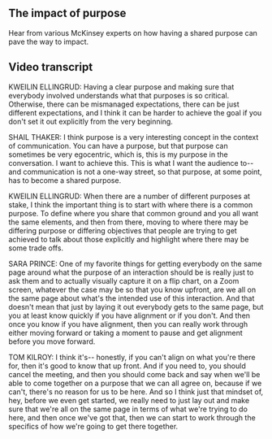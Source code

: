 ## The impact of purpose

Hear from various McKinsey experts on how having a shared purpose can pave the way to impact.

## Video transcript

KWEILIN ELLINGRUD: Having a clear purpose and making sure that everybody involved understands what that purposes is so critical. Otherwise, there can be mismanaged expectations, there can be just different expectations, and I think it can be harder to achieve the goal if you don't set it out explicitly from the very beginning.

SHAIL THAKER: I think purpose is a very interesting concept in the context of communication. You can have a purpose, but that purpose can sometimes be very egocentric, which is, this is my purpose in the conversation. I want to achieve this. This is what I want the audience to-- and communication is not a one-way street, so that purpose, at some point, has to become a shared purpose.

KWEILIN ELLINGRUD: When there are a number of different purposes at stake, I think the important thing is to start with where there is a common purpose. To define where you share that common ground and you all want the same elements, and then from there, moving to where there may be differing purpose or differing objectives that people are trying to get achieved to talk about those explicitly and highlight where there may be some trade offs.

SARA PRINCE: One of my favorite things for getting everybody on the same page around what the purpose of an interaction should be is really just to ask them and to actually visually capture it on a flip chart, on a Zoom screen, whatever the case may be so that you know upfront, are we all on the same page about what's the intended use of this interaction. And that doesn't mean that just by laying it out everybody gets to the same page, but you at least know quickly if you have alignment or if you don't. And then once you know if you have alignment, then you can really work through either moving forward or taking a moment to pause and get alignment before you move forward.

TOM KILROY: I think it's-- honestly, if you can't align on what you're there for, then it's good to know that up front. And if you need to, you should cancel the meeting, and then you should come back and say when we'll be able to come together on a purpose that we can all agree on, because if we can't, there's no reason for us to be here. And so I think just that mindset of, hey, before we even get started, we really need to just lay out and make sure that we're all on the same page in terms of what we're trying to do here, and then once we've got that, then we can start to work through the specifics of how we're going to get there together.
